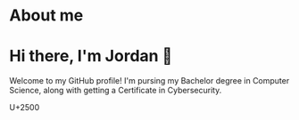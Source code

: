 # About me

# Hi there, I'm Jordan :wave:
Welcome to my GitHub profile! I'm pursing my Bachelor degree in Computer Science, along with getting a Certificate in Cybersecurity. 

U+2500
